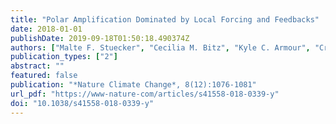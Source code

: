 ```yaml
---
title: "Polar Amplification Dominated by Local Forcing and Feedbacks"
date: 2018-01-01
publishDate: 2019-09-18T01:50:18.490374Z
authors: ["Malte F. Stuecker", "Cecilia M. Bitz", "Kyle C. Armour", "Cristian Proistosescu", "Sarah M. Kang", "Shang-Ping Xie", "Doyeon Kim", "Shayne McGregor", "Wenjun Zhang", "Sen Zhao", "Wenju Cai", "Yue Dong", "Fei-Fei Jin"]
publication_types: ["2"]
abstract: ""
featured: false
publication: "*Nature Climate Change*, 8(12):1076-1081"
url_pdf: "https://www-nature-com/articles/s41558-018-0339-y"
doi: "10.1038/s41558-018-0339-y"
---
```


